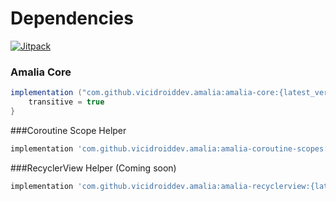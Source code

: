 # Dependencies
[![Jitpack](https://jitpack.io/v/vicidroiddev/amalia.svg)](https://jitpack.io/#vicidroiddev/amalia)


### Amalia Core

```groovy
implementation ("com.github.vicidroiddev.amalia:amalia-core:{latest_version}@aar") {
    transitive = true
}
```

###Coroutine Scope Helper

```groovy
implementation 'com.github.vicidroiddev.amalia:amalia-coroutine-scopes:{latest_version}@aar'
```

###RecyclerView Helper (Coming soon)

```groovy
implementation 'com.github.vicidroiddev.amalia:amalia-recyclerview:{latest_version}@aar'
```